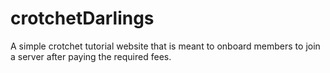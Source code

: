 # crotchetDarlings
A simple crotchet tutorial website that is meant to onboard members to join a server after paying the required fees.
